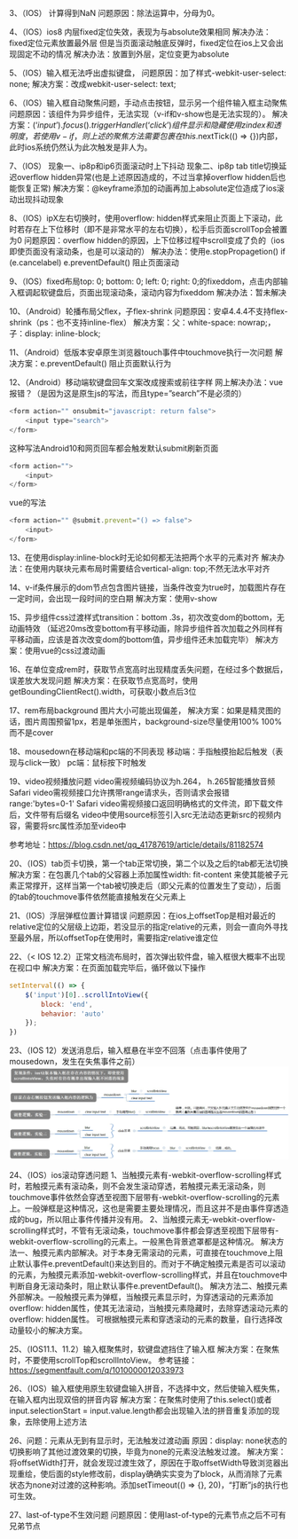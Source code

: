

3、（IOS） 计算得到NaN 
问题原因：除法运算中，分母为0。

4、（IOS）ios8 内层fixed定位失效，表现为与absolute效果相同
解决办法：fixed定位元素放置最外层
但是当页面滚动触底反弹时，fixed定位在ios上又会出现固定不动的情况
解决办法：放置到外层，定位变更为absolute

5、（IOS）输入框无法呼出虚拟键盘，
问题原因：加了样式-webkit-user-select: none;
解决方案：改成webkit-user-select: text;

6、（IOS）输入框自动聚焦问题，手动点击按钮，显示另一个组件输入框主动聚焦
问题原因：该组件为异步组件，无法实现（v-if和v-show也是无法实现的）。
解决方案：$(‘input’).focus().triggerHandler(‘click’)   组件显示和隐藏使用zindex和透明度，
若使用v-if，则上述的聚焦方法需要包裹在this.$nextTick(() => {})内部，此时ios系统仍然认为此次触发是非人为。

7、（IOS）
现象一、ip8p和ip6页面滚动时上下抖动
现象二、ip8p tab title切换延迟overflow hidden异常(也是上述原因造成的，不过当拿掉overflow hidden后也能恢复正常)
解决方案：@keyframe添加的动画再加上absolute定位造成了ios滚动出现抖动现象

8、（IOS）ipX左右切换时，使用overflow: hidden样式来阻止页面上下滚动，此时若存在上下位移时（即不是非常水平的左右切换），松手后页面scrollTop会被置为0
问题原因：overflow hidden的原因，上下位移过程中scroll变成了负的（ios即使页面没有滚动条，也是可以滚动的）
解决办法：使用e.stopPropagetion()  if (e.cancelabel) e.preventDefault() 阻止页面滚动

9、（IOS）fixed布局top: 0; bottom: 0; left: 0; right: 0;的fixeddom，点击内部输入框调起软键盘后，页面出现滚动条，滚动内容为fixeddom
解决办法：暂未解决

10、（Android）轮播布局父flex，子flex-shrink
问题原因：安卓4.4.4不支持flex-shrink（ps：也不支持inline-flex）
解决方案：父：white-space: nowrap;，子：display: inline-block;


11、（Android）低版本安卓原生浏览器touch事件中touchmove执行一次问题
解决方案：e.preventDefault() 阻止页面默认行为


12、（Android）移动端软键盘回车文案改成搜索或前往字样
网上解决办法：vue报错？（是因为这是原生js的写法，而且type=”search”不是必须的）
```javascript
<form action="" onsubmit="javascript: return false">
	<input type="search">
</form>
```

这种写法Android10和网页回车都会触发默认submit刷新页面
```javascript
<form action="">
	<input>
</form>
```

vue的写法
```javascript
<form action="" @submit.prevent="() => false">
	<input>
</form>
```

13、在使用display:inline-block时无论如何都无法把两个水平的元素对齐
解决办法：在使用内联块元素布局时需要结合vertical-align: top;不然无法水平对齐

14、v-if条件展示的dom节点包含图片链接，当条件改变为true时，加载图片存在一定时间，会出现一段时间的空白期
解决方案：使用v-show

15、异步组件css过渡样式transition：bottom .3s，初次改变dom的bottom，无动画特效
（延迟20ms改变bottom有平移动画，除异步组件首次加载之外同样有平移动画，应该是首次改变dom的bottom值，异步组件还未加载完毕）
解决方案：使用vue的css过渡动画

16、在单位变成rem时，获取节点宽高时出现精度丢失问题，在经过多个数据后，误差放大发现问题
解决方案：在获取节点宽高时，使用getBoundingClientRect().width，可获取小数点后3位

17、rem布局background 图片大小可能出现偏差，
解决方案：如果是精灵图的话，图片周围预留1px，若是单张图片，background-size尽量使用100% 100% 而不是cover

18、mousedown在移动端和pc端的不同表现
移动端：手指触摸抬起后触发（表现与click一致）
pc端：鼠标按下时触发

19、video视频播放问题
video需视频编码协议为h.264， h.265智能播放音频
Safari video需视频接口允许携带range请求头，否则请求会报错range:'bytes=0-1'
Safari video需视频接口返回明确格式的文件流，即下载文件后，文件带有后缀名
video中使用source标签引入src无法动态更新src的视频内容，需要将src属性添加至video中

参考地址：https://blog.csdn.net/qq_41787619/article/details/81182574 

20、（IOS）tab页卡切换，第一个tab正常切换，第二个以及之后的tab都无法切换
解决方案：在包裹几个tab的父容器上添加属性width: fit-content 来使其能被子元素正常撑开，这样当第一个tab被切换走后（即父元素的位置发生了变动），后面的tab的touchmove事件依然能直接触发在父元素上

21、（IOS）浮层弹框位置计算错误
问题原因：在ios上offsetTop是相对最近的relative定位的父层级上边距，若没显示的指定relative的元素，则会一直向外寻找至最外层，所以offsetTop在使用时，需要指定relative谁定位

22、（< IOS 12.2）正常文档流布局时，首次弹出软件盘，输入框很大概率不出现在视口中
解决方案：在页面加载完毕后，循环做以下操作
```javascript
setInterval(() => {
	$('input')[0]..scrollIntoView({
        block: 'end',
        behavior: 'auto'
    });
})
```

23、（IOS 12）发送消息后，输入框悬在半空不回落（点击事件使用了mousedown，发生在失焦事件之前）
![avatar](./images/image.png)

24、（IOS）ios滚动穿透问题
1、当触摸元素有-webkit-overflow-scrolling样式时，若触摸元素有滚动条，则不会发生滚动穿透，若触摸元素无滚动条，则touchmove事件依然会穿透至视图下层带有-webkit-overflow-scrolling的元素上。一般弹框是这种情况，这也是需要主要处理情况，而且这并不是由事件穿透造成的bug，所以阻止事件传播并没有用。
2、当触摸元素无-webkit-overflow-scrolling样式时，不管有无滚动条，touchmove事件都会穿透至视图下层带有-webkit-overflow-scrolling的元素上。一般黑色背景遮罩都是这种情况。
解决方法一、触摸元素内部解决。对于本身无需滚动的元素，可直接在touchmove上阻止默认事件e.preventDefault()来达到目的。而对于不确定触摸元素是否可以滚动的元素，为触摸元素添加-webkit-overflow-scrolling样式，并且在touchmove中判断自身无滚动条时，阻止默认事件e.preventDefault()。
解决方法二、触摸元素外部解决。一般触摸元素为弹框，当触摸元素显示时，为穿透滚动的元素添加overflow: hidden属性，使其无法滚动，当触摸元素隐藏时，去除穿透滚动元素的overflow: hidden属性。
可根据触摸元素和穿透滚动的元素的数量，自行选择改动量较小的解决方案。


25、（IOS11.1、11.2）输入框聚焦时，软键盘遮挡住了输入框
解决方案：在聚焦时，不要使用scrollTop和scrollIntoView。
参考链接：https://segmentfault.com/q/1010000012033973 

26、（IOS）输入框使用原生软键盘输入拼音，不选择中文，然后使输入框失焦，在输入框内出现双倍的拼音内容
解决方案：在聚焦时使用了this.select()或者input.selectionStart = input.value.length都会出现输入法的拼音重复添加的现象，去除使用上述方法


26、问题：元素从无到有显示时，无法触发过渡动画
原因：display: none状态的切换影响了其他过渡效果的切换，毕竟为none的元素没法触发过渡。
解决方案：将offsetWidth打开，就会发现过渡生效了，原因在于取offsetWidth导致浏览器出现重绘，使后面的style修改前，display确确实实变为了block，从而消除了元素状态为none对过渡的这种影响。添加setTimeout(() => {}, 20)，“打断”js的执行也可生效。


27、last-of-type不生效问题
问题原因：使用last-of-type的元素节点之后不可有兄弟节点
